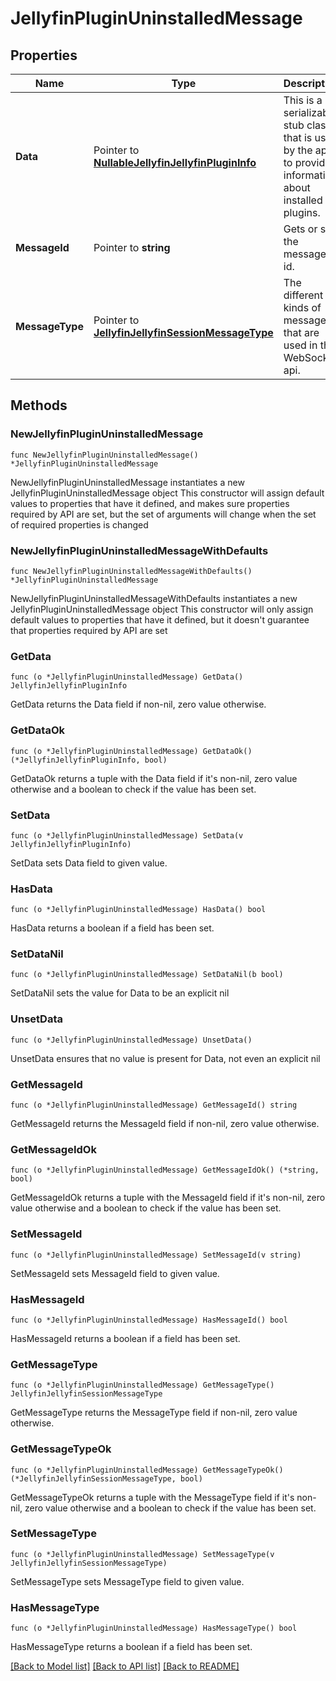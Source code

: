 # JellyfinPluginUninstalledMessage

## Properties

Name | Type | Description | Notes
------------ | ------------- | ------------- | -------------
**Data** | Pointer to [**NullableJellyfinJellyfinPluginInfo**](JellyfinPluginInfo.md) | This is a serializable stub class that is used by the api to provide information about installed plugins. | [optional] 
**MessageId** | Pointer to **string** | Gets or sets the message id. | [optional] 
**MessageType** | Pointer to [**JellyfinJellyfinSessionMessageType**](JellyfinSessionMessageType.md) | The different kinds of messages that are used in the WebSocket api. | [optional] [readonly] [default to JELLYFINJELLYFINSESSIONMESSAGETYPE_PACKAGE_UNINSTALLED]

## Methods

### NewJellyfinPluginUninstalledMessage

`func NewJellyfinPluginUninstalledMessage() *JellyfinPluginUninstalledMessage`

NewJellyfinPluginUninstalledMessage instantiates a new JellyfinPluginUninstalledMessage object
This constructor will assign default values to properties that have it defined,
and makes sure properties required by API are set, but the set of arguments
will change when the set of required properties is changed

### NewJellyfinPluginUninstalledMessageWithDefaults

`func NewJellyfinPluginUninstalledMessageWithDefaults() *JellyfinPluginUninstalledMessage`

NewJellyfinPluginUninstalledMessageWithDefaults instantiates a new JellyfinPluginUninstalledMessage object
This constructor will only assign default values to properties that have it defined,
but it doesn't guarantee that properties required by API are set

### GetData

`func (o *JellyfinPluginUninstalledMessage) GetData() JellyfinJellyfinPluginInfo`

GetData returns the Data field if non-nil, zero value otherwise.

### GetDataOk

`func (o *JellyfinPluginUninstalledMessage) GetDataOk() (*JellyfinJellyfinPluginInfo, bool)`

GetDataOk returns a tuple with the Data field if it's non-nil, zero value otherwise
and a boolean to check if the value has been set.

### SetData

`func (o *JellyfinPluginUninstalledMessage) SetData(v JellyfinJellyfinPluginInfo)`

SetData sets Data field to given value.

### HasData

`func (o *JellyfinPluginUninstalledMessage) HasData() bool`

HasData returns a boolean if a field has been set.

### SetDataNil

`func (o *JellyfinPluginUninstalledMessage) SetDataNil(b bool)`

 SetDataNil sets the value for Data to be an explicit nil

### UnsetData
`func (o *JellyfinPluginUninstalledMessage) UnsetData()`

UnsetData ensures that no value is present for Data, not even an explicit nil
### GetMessageId

`func (o *JellyfinPluginUninstalledMessage) GetMessageId() string`

GetMessageId returns the MessageId field if non-nil, zero value otherwise.

### GetMessageIdOk

`func (o *JellyfinPluginUninstalledMessage) GetMessageIdOk() (*string, bool)`

GetMessageIdOk returns a tuple with the MessageId field if it's non-nil, zero value otherwise
and a boolean to check if the value has been set.

### SetMessageId

`func (o *JellyfinPluginUninstalledMessage) SetMessageId(v string)`

SetMessageId sets MessageId field to given value.

### HasMessageId

`func (o *JellyfinPluginUninstalledMessage) HasMessageId() bool`

HasMessageId returns a boolean if a field has been set.

### GetMessageType

`func (o *JellyfinPluginUninstalledMessage) GetMessageType() JellyfinJellyfinSessionMessageType`

GetMessageType returns the MessageType field if non-nil, zero value otherwise.

### GetMessageTypeOk

`func (o *JellyfinPluginUninstalledMessage) GetMessageTypeOk() (*JellyfinJellyfinSessionMessageType, bool)`

GetMessageTypeOk returns a tuple with the MessageType field if it's non-nil, zero value otherwise
and a boolean to check if the value has been set.

### SetMessageType

`func (o *JellyfinPluginUninstalledMessage) SetMessageType(v JellyfinJellyfinSessionMessageType)`

SetMessageType sets MessageType field to given value.

### HasMessageType

`func (o *JellyfinPluginUninstalledMessage) HasMessageType() bool`

HasMessageType returns a boolean if a field has been set.


[[Back to Model list]](../README.md#documentation-for-models) [[Back to API list]](../README.md#documentation-for-api-endpoints) [[Back to README]](../README.md)


